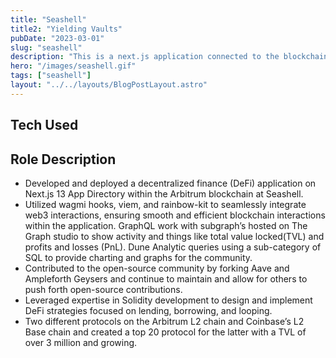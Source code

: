 ```yaml
---
title: "Seashell"
title2: "Yielding Vaults"
pubDate: "2023-03-01"
slug: "seashell"
description: "This is a next.js application connected to the blockchain to produce yield from vaults and autocompounding."
hero: "/images/seashell.gif"
tags: ["seashell"]
layout: "../../layouts/BlogPostLayout.astro"
---
```


## Tech Used

## Role Description

- Developed and deployed a decentralized finance (DeFi) application on Next.js 13 App Directory within the Arbitrum blockchain at Seashell.
- Utilized wagmi hooks, viem, and rainbow-kit to seamlessly integrate web3 interactions, ensuring smooth and efficient blockchain
  interactions within the application. GraphQL work with subgraph’s hosted on The Graph studio to show activity and things like total value locked(TVL) and profits and losses (PnL). Dune Analytic queries using a sub-category of SQL to provide charting and graphs for the community.
- Contributed to the open-source community by forking Aave and Ampleforth Geysers and continue to maintain and allow for others to push forth open-source contributions.
- Leveraged expertise in Solidity development to design and implement DeFi strategies focused on lending, borrowing, and looping.
- Two different protocols on the Arbitrum L2 chain and Coinbase’s L2 Base chain and created a top 20 protocol for the latter with a TVL of over 3 million and growing.
